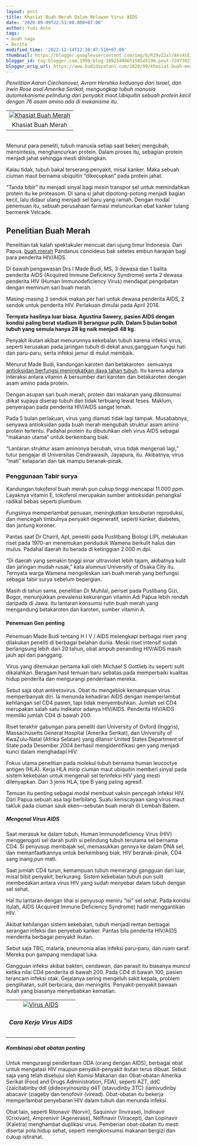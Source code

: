 ```yaml
---
layout: post
title: Khasiat Buah Merah Dalam Melawan Virus AIDS
date: '2020-09-09T22:51:00.000+07:00'
author: Yudi Anto
tags:
- buah naga
- Berita
modified_time: '2022-12-14T12:30:47.510+07:00'
thumbnail: https://blogger.googleusercontent.com/img/b/R29vZ2xl/AVvXsEiaC-DDw-5dd1SPSsWK9B2S3uQv3MlwQ3hS8Q-XSf7ztFq3LIw5Ci44W19zK6XJ44jPPOMPv8x5yE8zy1UJCZUMuzDfYoM4N4sKZ7HIt6syhqTpNd9B1BniO8M01OaBlLHlVJjAu37qwXeU/s72-c/Gambar_buah-merah-papua_1280x718_2.jpg
blogger_id: tag:blogger.com,1999:blog-3092549465158545190.post-7247702155506195343
blogger_orig_url: https://www.budidayatani.com/2020/09/khasiat-buah-merah-dalam-melawan-virus.html
---
```


<p><i>Penelitian Aaron Ciechanover, Avram Hershko keduanya dari Israel, dan Irwin Rose asal Amerika Serikat, mengungkap tubuh manusia automekanisme pelindung dari penyakit maut.Ubiquitin sebuah protein kecil dengan 76 asam amino ada di mekanisme itu.&nbsp;</i></p><p><i></i></p><table align="center" cellpadding="0" cellspacing="0" style="margin-left: auto; margin-right: auto;"><tbody><tr><td style="text-align: center;"><a href="https://blogger.googleusercontent.com/img/b/R29vZ2xl/AVvXsEiaC-DDw-5dd1SPSsWK9B2S3uQv3MlwQ3hS8Q-XSf7ztFq3LIw5Ci44W19zK6XJ44jPPOMPv8x5yE8zy1UJCZUMuzDfYoM4N4sKZ7HIt6syhqTpNd9B1BniO8M01OaBlLHlVJjAu37qwXeU/h120/Gambar_buah-merah-papua_1280x718_2.jpg" style="margin-left: auto; margin-right: auto;"><img alt="Khasiat Buah Merah" border="0" data-original-height="237" data-original-width="420" src="https://blogger.googleusercontent.com/img/b/R29vZ2xl/AVvXsEiaC-DDw-5dd1SPSsWK9B2S3uQv3MlwQ3hS8Q-XSf7ztFq3LIw5Ci44W19zK6XJ44jPPOMPv8x5yE8zy1UJCZUMuzDfYoM4N4sKZ7HIt6syhqTpNd9B1BniO8M01OaBlLHlVJjAu37qwXeU/s16000/Gambar_buah-merah-papua_1280x718_2.jpg" title="Khasiat Buah Merah" /></a></td></tr><tr><td style="text-align: center;">Khasiat Buah Merah<br /></td></tr></tbody></table><i><br /></i>Menurut para peneliti, tubuh manusia setiap saat bekerj mengubah, mensintesis, menghancurkan protein. Dalam proses itu, sebagian protein menjadi jahat sehingga mesti dihilangkan.&nbsp;<p></p><p>Kalau tidak, tubuh bakal terserang penyakit, misal kanker. Maka sebuah ciuman maut bernama ubiquitin “dikecupkan” pada protein jahat.</p><p>“Tanda bibir” itu menjadi sinyal bagi mesin transpor sel untuk memindahkan protein itu ke proteasom. Di sana si jahat dipotong-potong menjadi bagian kecil, lalu didaur ulang menjadi sel baru yang ramah. Dengan modal penemuan itu, sebuah perusahaan farmasi meluncurkan obat kanker tulang bermerek Velcade.</p><h2>Penelitian Buah Merah<br /></h2><p>Penelitian tak kalah spektakuler mencuat dari ujung timur Indonesia. Dari Papua, <a href="https://www.budidayatani.com/2020/09/kala-sang-jenderal-terpikat-budidaya.html">buah merah</a> Pandanus conoideus bak setetes embun harapan bagi para penderita HIV/AIDS.&nbsp;</p><p>Di bawah pengawasan Drs I Made Budi, MS, 3 dewasa dan 1 balita penderita AIDS (Acquired Immune Deficiency Syndrome) serta 2 dewasa penderita HIV (Human Immunodeficiency Virus) mendapat pengobatan dengan meminum sari buah merah.&nbsp;</p><p>Masing-masing 3 sendok makan per hari untuk dewasa penderita AIDS, 2 sendok untuk penderita HIV. Perlakuan dimulai pada April 2014.</p><p><b>Ternyata hasilnya luar biasa. Agustina Sawery, pasien AIDS dengan kondisi paling berat stadium III berangsur pulih. Dalam 5 bulan bobot tubuh yang semula hanya 28 kg naik menjadi 48 kg.&nbsp;</b></p><p>Penyakit ikutan akibat menurunnya kekebalan tubuh karena infeksi virus, seperti kerusakan pada jaringan tubuh di dekat anus,gangguan fungsi hati dan paru-paru, serta infeksi jamur di mulut membaik.</p><p>Menurut Made Budi, kandungan karoten dan betakaroten&nbsp; semuanya <a href="https://www.anton-nb.com/2019/10/antioksidan-kunci-agar-selalu-awet.html">antioksidan berfungsi meningkatkan daya tahan tubuh</a>. Itu karena adanya interaksi antara vitamin A bersumber dari karoten dan betakaroten dengan asam amino pada protein.&nbsp;</p><p>Dengan asupan sari buah merah, protein dari makanan yang dikonsumsi diikat supaya diserap tubuh dan tidak terbuang lewat feses. Maklum, penyerapan pada penderita HIV/AIDS sangat lemah.</p><p>Pada 5 bulan perlakuan, virus yang diamati tidak lagi tampak. Musababnya, senyawa antioksidan pada buah merah mengubah struktur asam amino protein tertentu. Padahal protein itu dibutuhkan oleh virus AIDS sebagai “makanan utama” untuk berkembang biak.&nbsp;</p><p>“Lantaran struktur asam aminonya berubah, virus tidak mengenali lagi,” tutur pengajar di Universitas Cendrawasih, Jayapura, itu. Akibatnya, virus “mati” kelaparan dan tak mampu beranak-pinak.</p><h3>Penggunaan Tabir surya</h3><p>Kandungan tokoferol buah merah pun cukup tinggi mencapai 11.000 ppm. Layaknya vitamin E, tokoferol merupakan sumber antioksidan penangkal radikal bebas seperti plumbum.&nbsp;</p><p>Fungsinya memperlambat penuaan, meningkatkan kesuburan reproduksi, dan mencegah timbulnya penyakit degeneratif, seperti kanker, diabetes, dan jantung koroner.</p><p>Pantas saat Dr Chairil, Apt, peneliti pada Puslitbang Biologi LIPI, melakukan riset pada 1970-an menemukan penduduk Wamena berkulit halus dan mulus. Padahal daerah itu berada di ketinggian 2.000 m dpi.&nbsp;</p><p>“Di daerah yang semakin tinggi sinar ultraviolet lebih tajam, akibatnya kulit dan jaringan mudah rusak,” kata alumnus University of Osaka City itu. Ternyata warga Wamena mengoleskan sari buah merah yang berfungsi sebagai tabir surya sebelum bepergian.</p><p>Masih di tahun sama, penelitian Dr Muhilal, periset pada Puslibang Gizi, Bogor, menunjukkan prevalensi kekurangan vitamin Adi Papua lebih rendah daripada di Jawa. Itu lantaran konsumsi rutin buah merah yang mengandung betakaroten dan karoten, sumber vitamin A.</p><h4>Penemuan Gen penting</h4><p>Penemuan Made Budi tentang H I V / AIDS melengkapi berbagai riset yang dilakukan peneliti di berbagai belahan dunia. Meski riset intensif sudah berlangsung lebih dari 20 tahun, obat ampuh penanding HIV/AIDS masih jauh api dari panggang.&nbsp;</p><p>Virus yang ditemukan pertama kali oleh Michael S Gottlieb itu seperti sulit dikalahkan. Beragam hasil temuan baru sebatas pada memperbaiki kualitas hidup penderita dan mengurangi penderitaan mereka.</p><p></p><p>Sebut saja obat antiretovirus. Obat itu mengeblok kemampuan virus memperbanyak diri. Ia menunda kehadiran AIDS dengan memperlambat kehilangan sel CD4 pasien, tapi tidak menyembuhkan. Jumlah sel CD4 merupakan salah satu indikator adanya HIV/AIDS. Penderita HIV/AIDS memiliki jumlah CD4 di bawah 200.</p><p>Riset terakhir gabungan para peneliti dari University of Oxford (Inggris), Massachusetts General Hospital (Amerika Serikat), dan University of KwaZulu-Natal (Afrika Selatan) yang dilansir United States Department of State pada Desember 2004 berhasil mengidentifikasi gen yang menjadi kunci dalam menghadapi HIV.</p><p>Fokus utama penelitian pada molekul tubuh bernama human leucoctye antigen (HLA). Kerja HLA mirip ciuman maut ubiquitin memberi sinyal pada sistem kekebalan untuk mengenali sel terinfeksi HIV yang mesti dilenyapkan. Dari 3 jenis HLA, tipe B yang paling agresif.&nbsp;</p><p>Temuan itu penting sebagai modal membuat vaksin pencegah infeksi HIV. Dari Papua sebuah asa lagi berbilang. Suatu keniscayaan sang virus maut takluk pada ciuman sauk eken—sebutan buah merah di Lembah Baliem.</p><h5>Mengenal Virus AIDS</h5><p>Saat merasuk ke dalam tubuh, Human Immunodeficiency Virus (HIV) menggerogoti sel darah putih si pelindung tubuh terutama sel bernama CD4. Si penyusup membajak sel, memasukkan gennya ke dalam DNA sel, dan memanfaatkannya untuk berkembang biak. HIV beranak-pinak, CD4 sang inang pun mati.</p><p>Saat jumlah CD4 turun, kemampuan tubuh memerangi gangguan dari luar, misal bibit penyakit, berkurang. Sistem kekebalan tubuh pun sulit membedakan antara virus HIV yang sudah menyebar dalam tubuh dengan sel sehat.&nbsp;</p><p>Hal Itu lantaran dengan lihai si penyusup meniru “isi” sel sehat. Pada kondisi itulah, AIDS (Acquired Immune Deficiency Syndrome) hadir menggantikan HIV.</p><p>Akibat kehilangan sistem kekebalan, tubuh menjadi rentan berbagai serangan infeksi dan penyebab kanker. Pantas bila penderita HIV/AIDS menderita berbagai penyakit ikutan.&nbsp;</p><p>Sebut saja TBC, malaria, pneumonia alias infeksi paru-paru, dan ruam saraf. Mereka pun gampang mendapat luka.</p><p>Gangguan infeksi akibat bakteri, cendawan, dan parasit itu biasanya muncul ketika nilai CD4 penderita di bawah 200. Pada CD4 di bawah 100, pasien terancam infeksi otak. Gejalanya sering mengeluh sakit kepala, problem penglihatan, sulit berbicara, dan meningitis. Penyakit-penyakit bawaan itulah yang biasanya menyebabkan kematian.</p><p></p><table align="center" cellpadding="0" cellspacing="0" style="margin-left: auto; margin-right: auto;"><tbody><tr><td style="text-align: center;"><a href="https://blogger.googleusercontent.com/img/b/R29vZ2xl/AVvXsEjIUR_Xd8lvaMDJgx1GqB02DxmlDJ1S-wMZcUG4swv2Io6znwMfc1doovVDqpOJdzRfYsX0rZz5to1hI4VJLXp1aFQiZ5w_oOWy7OD5mWYMIFLPY92GSllq95Y3SPCpOtx9p7Td8aLC2sLz/s576/Gambar_buah-merah_1280x648.jpg" style="margin-left: auto; margin-right: auto;"><img alt="Virus AIDS" border="0" data-original-height="292" data-original-width="576" src="https://blogger.googleusercontent.com/img/b/R29vZ2xl/AVvXsEjIUR_Xd8lvaMDJgx1GqB02DxmlDJ1S-wMZcUG4swv2Io6znwMfc1doovVDqpOJdzRfYsX0rZz5to1hI4VJLXp1aFQiZ5w_oOWy7OD5mWYMIFLPY92GSllq95Y3SPCpOtx9p7Td8aLC2sLz/s16000/Gambar_buah-merah_1280x648.jpg" title="Khasiat Buah Naga" /></a></td></tr><tr><td style="text-align: center;"><h5>Cara Kerja Virus AIDS</h5></td></tr></tbody></table><p></p><h5>Kombinasi obat obatan penting<br /></h5><p>Untuk mengurangi penderitaan ODA (orang dengan AIDS), berbagai obat untuk mengatasi HIV maupun penyakit-penyakit ikutan terus dibuat. Sebut saja yang telah disetujui oleh Komisi Makanan dan Obat-obatan Amerika Serikat (Food and Drugs Administration, FDA), seperti AZT, ddC {zaicitabinby ddl {dideoxyinosinby d4T (stavudinby 3TC) (iamivudinby abacavir (ziageby dan tenofovir (viread). Obat-obatan itu bekerja memperlambat penyebaran HIV dalam tubuh dan menunda infeksi.</p><p>Obat lain, seperti Ritonavir (Norvir), Saquinivir (Invirase), Indinavir (Crixivan), Amprenivir (Agenerase), Nelfinavir (Viracept), dan Lopinavir (Kaletra) menghambat duplikasi virus. Pemberian obat-obatan itu mesti disertai pola hidup sehat, seperti mengkonsumsi makanan bergizi dan cukup istirahat.</p>